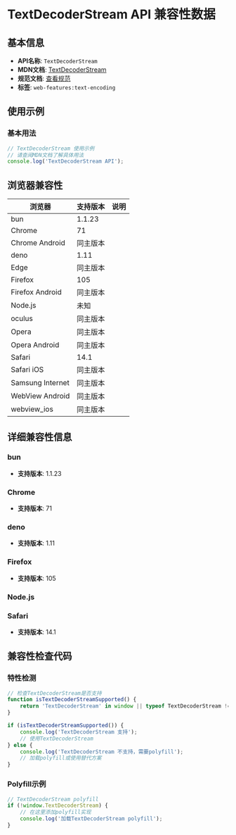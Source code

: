 # TextDecoderStream API 兼容性数据

## 基本信息

- **API名称**: `TextDecoderStream`
- **MDN文档**: [TextDecoderStream](https://developer.mozilla.org/docs/Web/API/TextDecoderStream)
- **规范文档**: [查看规范](https://encoding.spec.whatwg.org/#interface-textdecoderstream)
- **标签**: `web-features:text-encoding`

## 使用示例

### 基本用法

```javascript
// TextDecoderStream 使用示例
// 请查阅MDN文档了解具体用法
console.log('TextDecoderStream API');
```

## 浏览器兼容性

| 浏览器 | 支持版本 | 说明 |
|--------|----------|------|
| bun | 1.1.23 |  |
| Chrome | 71 |  |
| Chrome Android | 同主版本 |  |
| deno | 1.11 |  |
| Edge | 同主版本 |  |
| Firefox | 105 |  |
| Firefox Android | 同主版本 |  |
| Node.js | 未知 |  |
| oculus | 同主版本 |  |
| Opera | 同主版本 |  |
| Opera Android | 同主版本 |  |
| Safari | 14.1 |  |
| Safari iOS | 同主版本 |  |
| Samsung Internet | 同主版本 |  |
| WebView Android | 同主版本 |  |
| webview_ios | 同主版本 |  |

## 详细兼容性信息

### bun

- **支持版本**: 1.1.23

### Chrome

- **支持版本**: 71

### deno

- **支持版本**: 1.11

### Firefox

- **支持版本**: 105

### Node.js


### Safari

- **支持版本**: 14.1

## 兼容性检查代码

### 特性检测

```javascript
// 检查TextDecoderStream是否支持
function isTextDecoderStreamSupported() {
    return 'TextDecoderStream' in window || typeof TextDecoderStream !== 'undefined';
}

if (isTextDecoderStreamSupported()) {
    console.log('TextDecoderStream 支持');
    // 使用TextDecoderStream
} else {
    console.log('TextDecoderStream 不支持，需要polyfill');
    // 加载polyfill或使用替代方案
}
```

### Polyfill示例

```javascript
// TextDecoderStream polyfill
if (!window.TextDecoderStream) {
    // 在这里添加polyfill实现
    console.log('加载TextDecoderStream polyfill');
}
```

